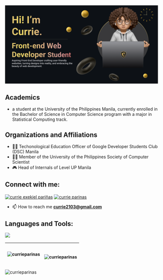 ![CurrieBanner](CurrieBanner.png)

## Academics

- a student at the University of the Philippines Manila, currently enrolled in the Bachelor of Science in Computer Science program with a major in Statistical Computing track.

## Organizations and Affiliations

- 👩‍💻 Techonological Education Officer of Google Developer Students Club (DSC) Manila
- 👨‍🔬 Member of the University of the Philippines Society of Computer Scientist
- 🎮 Head of Internals of Level UP Manila



## Connect with me:
<p align="left">
<a href="https://www.linkedin.com/in/currie-exekiel-pari%C3%B1as-b7aa32213/" target="blank"><img align="center" src="https://raw.githubusercontent.com/rahuldkjain/github-profile-readme-generator/master/src/images/icons/Social/linked-in-alt.svg" alt="currie exekiel pariñas" height="30" width="40" /></a>
<a href="https://fb.com/currie.parinas" target="blank"><img align="center" src="https://raw.githubusercontent.com/rahuldkjain/github-profile-readme-generator/master/src/images/icons/Social/facebook.svg" alt="currie parinas" height="30" width="40" /></a>

- 📫 How to reach me **currie2103@gmail.com**
</p>

## Languages and Tools:
<p align="left"> <a href="https://github.com/thinkright20"><img src="https://skillicons.dev/icons?i=vscode,github,css,html,react,java,git,js,postgres,figma,react,sass,spring,unity,discord,eclipse,gitlab,py,visualstudio"> </a> </p>

| <p><img align="center" src="https://github-readme-stats.vercel.app/api/top-langs?username=currieparinas&show_icons=true&locale=en&layout=compact" alt="currieparinas" /></p> | <br /><p><img align="center" src="https://github-readme-stats.vercel.app/api?username=currieparinas&show_icons=true&locale=en" alt="currieparinas" /></p> |
| ------------- | ------------- |
<p><img align="center" src="https://github-readme-streak-stats.herokuapp.com/?user=currieparinas" alt="currieparinas" /></p>

